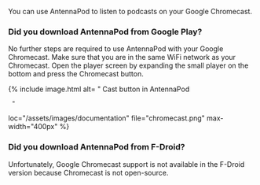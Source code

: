 You can use AntennaPod to listen to podcasts on your Google Chromecast.

### Did you download AntennaPod from **Google Play**?

No further steps are required to use AntennaPod with your Google Chromecast.
Make sure that you are in the same WiFi network as your Chromecast.
Open the player screen by expanding the small player on the bottom and press the Chromecast button.

<!-- mdpo-disable -->
{% include image.html
   alt= "
     <!-- mdpo-enable-next-line -->
     Cast button in AntennaPod

     "
   loc="/assets/images/documentation"
   file="chromecast.png"
   max-width="400px"
%}
<!-- mdpo-enable -->

### Did you download AntennaPod from **F-Droid**?

Unfortunately, Google Chromecast support is not available in the F-Droid version because Chromecast is not open-source.
